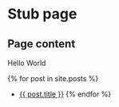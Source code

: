 # Stub page

## Page content

Hello World

{% for post in site.posts %}
 -  <a href="{{ post.url }}">{{ post.title }}</a>
{% endfor %}
